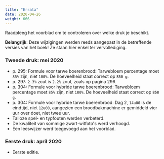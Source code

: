 ```yaml
---
title: "Errata"
date: 2020-04-26
weight: 666
---
```


Raadpleeg het voorblad om te controleren over welke druk je beschikt. 

**Belangrijk**: Deze wijzigingen werden reeds aangepast in de betreffende versies van het boek! Ze staan hier enkel ter vervollediging. 

### Tweede druk: mei 2020

- p. 295: Formule voor tarwe boerenbrood: Tarwebloem percentage moet `85%` zijn, niet `100%`. De hoeveelheid staat correct op `850 g`.
- p. 297: `2.3%` zout is `2.2%` zout, zoals op pagina 296.
- p. 304: Formule voor hybride tarwe boerenbrood: Tarwebloem percentage moet `85%` zijn, niet `100%`. De hoeveelheid staat correct op `850 g`.
- p. 304: Formule voor hybride tarwe boerenbrood: Dag 2, `14u00` is de eindtijd, niet `12u00`, aangezien een broodbakmachine er gemiddeld vier uur over doet, niet twee uur. 
- Talloze spel- en typfouten werden verbeterd. 
- De kwaliteit van sommige zwart-witfoto's werd verhoogd.
- Een leeswijzer werd toegevoegd aan het voorblad.

### Eerste druk: april 2020

- Eerste editie. 